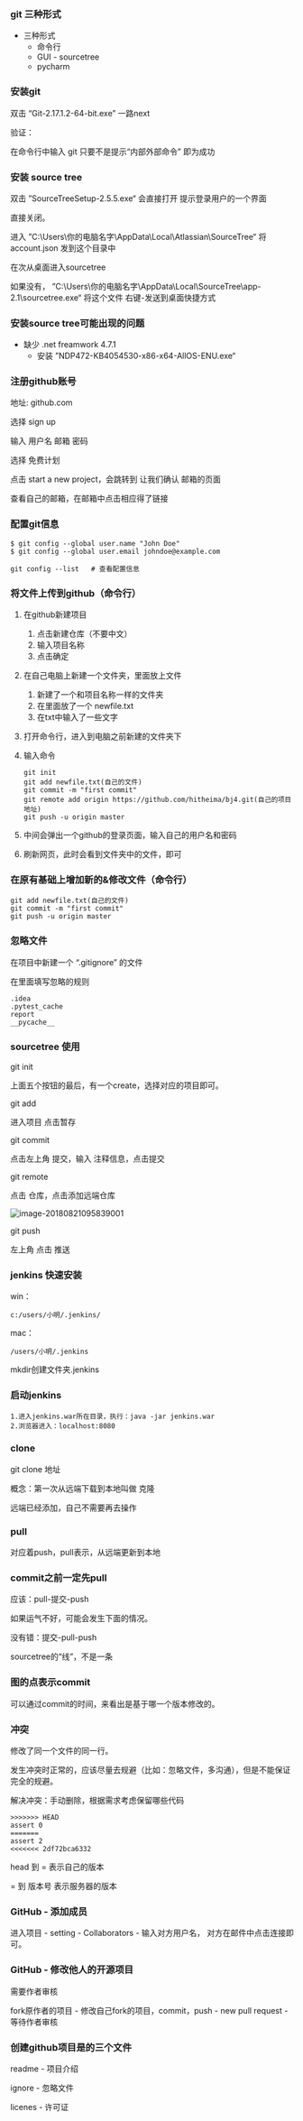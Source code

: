 ### git 三种形式

- 三种形式
  - 命令行
  - GUI - sourcetree
  - pycharm 

### 安装git

双击 “Git-2.17.1.2-64-bit.exe” 一路next

验证：

在命令行中输入 git 只要不是提示“内部外部命令” 即为成功

### 安装 source tree

双击 ”SourceTreeSetup-2.5.5.exe“ 会直接打开 提示登录用户的一个界面

直接关闭。

进入 ”C:\Users\你的电脑名字\AppData\Local\Atlassian\SourceTree“ 将 account.json 发到这个目录中

在次从桌面进入sourcetree

如果没有， ”C:\Users\你的电脑名字\AppData\Local\SourceTree\app-2.1\sourcetree.exe“ 将这个文件 右键-发送到桌面快捷方式

### 安装source tree可能出现的问题

- 缺少 .net freamwork 4.7.1
  - 安装 ”NDP472-KB4054530-x86-x64-AllOS-ENU.exe“

### 注册github账号

地址: github.com

选择 sign up

输入 用户名 邮箱 密码

选择 免费计划

点击 start a new project，会跳转到 让我们确认 邮箱的页面

查看自己的邮箱，在邮箱中点击相应得了链接

### 配置git信息

```
$ git config --global user.name "John Doe"
$ git config --global user.email johndoe@example.com
```

```
git config --list   # 查看配置信息
```

### 将文件上传到github（命令行）

1. 在github新建项目

   1. 点击新建仓库（不要中文）
   2. 输入项目名称
   3. 点击确定

2. 在自己电脑上新建一个文件夹，里面放上文件

   1. 新建了一个和项目名称一样的文件夹
   2. 在里面放了一个  newfile.txt
   3. 在txt中输入了一些文字

3. 打开命令行，进入到电脑之前新建的文件夹下

4. 输入命令

   ```
   git init
   git add newfile.txt(自己的文件)
   git commit -m "first commit"
   git remote add origin https://github.com/hitheima/bj4.git(自己的项目地址)
   git push -u origin master
   ```

5. 中间会弹出一个github的登录页面，输入自己的用户名和密码

6. 刷新网页，此时会看到文件夹中的文件，即可

### 在原有基础上增加新的&修改文件（命令行）

```
git add newfile.txt(自己的文件)
git commit -m "first commit"
git push -u origin master
```

### 忽略文件

在项目中新建一个 “.gitignore” 的文件

在里面填写忽略的规则

```
.idea
.pytest_cache
report
__pycache__
```

### sourcetree 使用

git init

上面五个按钮的最后，有一个create，选择对应的项目即可。

git add

进入项目 点击暂存

git commit

点击左上角 提交，输入 注释信息，点击提交

git remote

点击 仓库，点击添加远端仓库

![image-20180821095839001](/var/folders/jv/bhg2sgp12c198mtscdjxpmrw0000gn/T/abnerworks.Typora/image-20180821095839001.png)

git push

左上角 点击 推送



### jenkins 快速安装

win：

```
c:/users/小明/.jenkins/
```

mac：

```
/users/小明/.jenkins
```

mkdir创建文件夹.jenkins

### 启动jenkins

```
1.进入jenkins.war所在目录，执行：java -jar jenkins.war
2.浏览器进入：localhost:8080
```

### clone

git clone 地址

概念：第一次从远端下载到本地叫做 克隆

远端已经添加，自己不需要再去操作

### pull

对应着push，pull表示，从远端更新到本地

### commit之前一定先pull

应该：pull-提交-push

如果运气不好，可能会发生下面的情况。

没有错：提交-pull-push

sourcetree的“线”，不是一条

### 图的点表示commit

可以通过commit的时间，来看出是基于哪一个版本修改的。

### 冲突

修改了同一个文件的同一行。

发生冲突时正常的，应该尽量去规避（比如：忽略文件，多沟通），但是不能保证完全的规避。

解决冲突：手动删除，根据需求考虑保留哪些代码

```
>>>>>>> HEAD
assert 0
=======
assert 2
<<<<<<< 2df72bca6332
```

head 到 = 表示自己的版本

= 到 版本号 表示服务器的版本

### GitHub - 添加成员

进入项目 - setting - Collaborators - 输入对方用户名， 对方在邮件中点击连接即可。

### GitHub - 修改他人的开源项目

需要作者审核

fork原作者的项目 - 修改自己fork的项目，commit，push - new pull request - 等待作者审核

### 创建github项目是的三个文件

readme - 项目介绍

ignore - 忽略文件

licenes - 许可证



